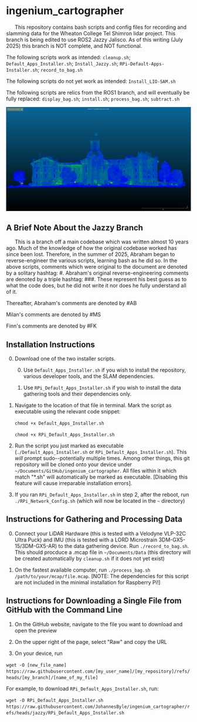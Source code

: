 # ingenium_cartographer

&nbsp; &nbsp; &nbsp; This repository contains bash scripts and config files for recording and slamming data for the Wheaton College Tel Shimron lidar project. This branch is being edited to use ROS2 Jazzy Jalisco. As of this writing (July 2025) this branch is NOT complete, and NOT functional.

The following scripts work as intended: `cleanup.sh`; `Default_Apps_Installer.sh`; `Install_Jazzy.sh`; `RPi-Default-Apps-Installer.sh`; `record_to_bag.sh`

The following scripts do not yet work as intended:
`Install_LIO-SAM.sh`

The following scripts are relics from the ROS1 branch, and will eventually be fully replaced: `display_bag.sh`; `install.sh`; `process_bag.sh`; `subtract.sh`

![Screenshot](blanchard.png)

## A Brief Note About the Jazzy Branch

&nbsp; &nbsp; &nbsp; This is a branch off a main codebase which was written almost 10 years ago. Much of the knowledge of how the original codebase worked has since been lost. Therefore, in the summer of 2025, Abraham began to reverse-engineer the various scripts, learning bash as he did so. In the above scripts, comments which were original to the document are denoted by a solitary hashtag: #.
Abraham's original reverse-engineering comments are denoted by a triple hashtag: ###. These represent his best guess as to what the code does, but he did not write it nor does he fully understand all of it.

Thereafter, Abraham's comments are denoted by #AB

Milan's comments are denoted by #MS

Finn's comments are denoted by #FK

## Installation Instructions

0. Download one of the two installer scripts. 

    0. Use `Default_Apps_Installer.sh` if you wish to install the repository, various developer tools, and the SLAM dependencies.
    
    1. Use `RPi_Default_Apps_Installer.sh` if you wish to install the data gathering tools and their dependencies only.

1. Navigate to the location of that file in terminal. Mark the script as executable using the relevant code snippet:

    `chmod +x Default_Apps_Installer.sh`

    `chmod +x RPi_Default_Apps_Installer.sh`

2. Run the script you just marked as executable (`./Default_Apps_Installer.sh` or `RPi_Default_Apps_Installer.sh`). This *will* prompt sudo--potentially multiple times. Among other things, this git repository will be cloned onto your device under `~/Documents/GitHub/ingenium_cartographer`. All files within it which match "\*.sh" will automatically be marked as executable. [Disabling this feature will cause irreparable installation errors].

3. If you ran `RPi_Default_Apps_Installer.sh` in step 2, after the reboot, run `./RPi_Network_Config.sh` (which will now be located in the `~` directory)

## Instructions for Gathering and Processing Data

0. Connect your LiDAR Hardware (this is tested with a Velodyne VLP-32C Ultra Puck) and IMU (this is tested with a LORD Microstrain 3DM-GX5-15/3DM-GX5-AR) to the data gathering device. Run `./record_to_bag.sh`. This should procduce a .mcap file in `~/Documents/Data` (this directory will be created automatically by `cleanup.sh` if it does not yet exist)

1. On the fastest available computer, run `./process_bag.sh /path/to/your/mcap/file.mcap`. [NOTE: The dependencies for this script are not included in the minimal installation for Raspberry Pi!]



## Instructions for Downloading a Single File from GitHub with the Command Line

1. On the GitHub website, navigate to the file you want to download and open the preview

2. On the upper right of the page, select "Raw" and copy the URL

3. On your device, run

`wget -O [new_file_name] https://raw.githubusercontent.com/[my_user_name]/[my_repository]/refs/heads/[my_branch]/[name_of_my_file]`

For example, to download `RPi_Default_Apps_Installer.sh`, run:

`wget -O RPi_Default_Apps_Installer.sh https://raw.githubusercontent.com/JohannesByle/ingenium_cartographer/refs/heads/jazzy/RPi_Default_Apps_Installer.sh`
